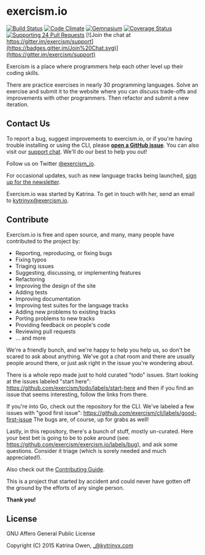 # exercism.io
[![Build Status](https://img.shields.io/travis/exercism/exercism.io.svg)](https://travis-ci.org/exercism/exercism.io)
[![Code Climate](https://img.shields.io/codeclimate/github/exercism/exercism.io.svg)](https://codeclimate.com/github/exercism/exercism.io)
[![Gemnasium](https://img.shields.io/gemnasium/exercism/exercism.io.svg)](https://gemnasium.com/exercism/exercism.io)
[![Coverage Status](https://img.shields.io/coveralls/exercism/exercism.io.svg)](https://coveralls.io/r/exercism/exercism.io)
[![Supporting 24 Pull Requests](https://img.shields.io/badge/Supporting-24%20Pull%20Requests-red.svg?style=flat)](http://24pullrequests.com)
[![Join the chat at https://gitter.im/exercism/support](https://badges.gitter.im/Join%20Chat.svg)](https://gitter.im/exercism/support)

Exercism is a place where programmers help each other level up their coding skills.

There are practice exercises in nearly 30 programming languages. Solve an exercise
and submit it to the website where you can discuss trade-offs and improvements with
other programmers. Then refactor and submit a new iteration.

## Contact Us

To report a bug, suggest improvements to exercism.io, or if you're having trouble
installing or using the CLI, please **[open a GitHub
issue](https://github.com/exercism/exercism.io/issues)**. You can also visit our
[support chat](https://gitter.im/exercism/support).
We'll do our best to help you out!

Follow us on Twitter [@exercism_io](https://twitter.com/exercism_io).

For occasional updates, such as new language tracks being launched,
[sign up for the newsletter](https://tinyletter.com/exercism).

Exercism.io was started by Katrina. To get in touch with her, send an email to
[kytrinyx@exercism.io](mailto:kytrinyx@exercism.io).

## Contribute

Exercism.io is free and open source, and many, many people have contributed to
the project by:

* Reporting, reproducing, or fixing bugs
* Fixing typos
* Triaging issues
* Suggesting, discussing, or implementing features
* Refactoring
* Improving the design of the site
* Adding tests
* Improving documentation
* Improving test suites for the language tracks
* Adding new problems to existing tracks
* Porting problems to new tracks
* Providing feedback on people's code
* Reviewing pull requests
* ... and more

We're a friendly bunch, and we're happy to help you help us, so don't be scared to ask about anything.
We've got a chat room and there are usually people around there, or just ask right in the issue you're wondering about.

There is a whole repo made just to hold curated "todo" issues.
Start looking at the issues labeled "start here":
https://github.com/exercism/todo/labels/start-here
and then if you find an issue that seems interesting, follow the links from there.

If you're into Go, check out the repository for the CLI.
We've labeled a few issues with "good first issue": https://github.com/exercism/cli/labels/good-first-issue
The bugs are, of course, up for grabs as well!

Lastly, in this repository, there's a bunch of stuff, mostly un-curated.
Here your best bet is going to be to poke around (see: https://github.com/exercism/exercism.io/labels/bug), and ask some questions.
Consider it triage (which is sorely needed and much appreciated!).

Also check out the [Contributing Guide](https://github.com/exercism/exercism.io/blob/master/CONTRIBUTING.md).

This is a project that started by accident and could never have gotten off the
ground by the efforts of any single person.

**Thank you!**

## License

GNU Affero General Public License

Copyright (C) 2015 Katrina Owen, _@kytrinyx.com
